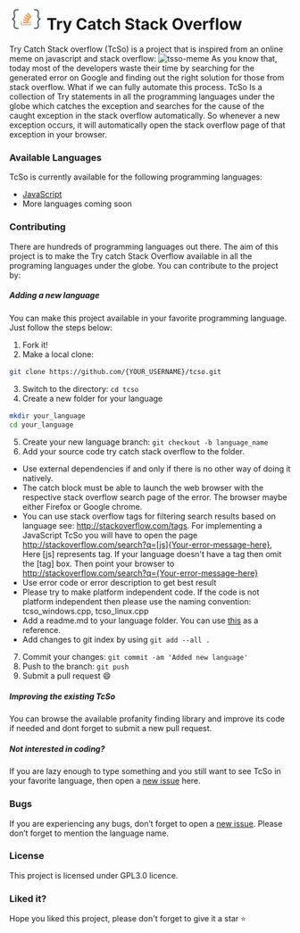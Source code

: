# <img src="tcso-icon.png" width="60px"> Try Catch Stack Overflow
Try Catch Stack overflow (TcSo) is a project that is inspired from an online meme on javascript and stack overflow:
<img src="http://i.imgur.com/wlRwRYi.jpg" alt="tsso-meme">
As you know that, today most of the developers waste their time by searching for the generated error on Google and finding out the right solution for those from stack overflow. What if we can fully automate this process. TcSo Is a collection of Try statements in all the programming languages under the globe which catches the exception and searches for the cause of the caught exception in the stack overflow automatically. So whenever a new exception occurs, it will automatically open the stack overflow page of that exception in your browser.

### Available Languages
TcSo is currently available for the following programming languages:
* [JavaScript](https://github.com/gautamkrishnar/tcso/tree/master/javascript)
* More languages coming soon

### Contributing
There are hundreds of programming languages out there. The aim of this project is to make the Try catch Stack Overflow available in all the programing languages under the globe. You can contribute to the project by:

##### Adding a new language
You can make this project available in your favorite programming language. Just follow the steps below:

1. Fork it!
2. Make a local clone: 
  ```sh
  git clone https://github.com/{YOUR_USERNAME}/tcso.git
  ```

3. Switch to the directory: `cd tcso` 
4. Create a new folder for your language
  ```sh
  mkdir your_language
  cd your_language
  ```

5. Create your new language branch: `git checkout -b language_name`
6. Add your source code try catch stack overflow to the folder. 
 * Use external dependencies if and only if there is no other way of doing it natively.
 * The catch block must be able to launch the web browser with the respective stack overflow search page of the error. The browser maybe either Firefox or Google chrome.
 * You can use stack overflow tags for filtering search results based on language see: http://stackoverflow.com/tags. For implementing a JavaScript TcSo you will have to open the page http://stackoverflow.com/search?q=[js]{Your-error-message-here}, Here [js] represents tag. If your language doesn't have a tag then omit the [tag] box. Then point your browser to http://stackoverflow.com/search?q={Your-error-message-here}
 * Use error code or error description to get best result
 * Please try to make platform independent code. If the code is not platform independent then please use the naming convention: tcso_windows.cpp, tcso_linux.cpp
 * Add a readme.md to your language folder. You can use [this](https://github.com/gautamkrishnar/tcso/raw/master/javascript/readme.md) as a reference.
 * Add changes to git index by using `git add --all .`
7. Commit your changes: `git commit -am 'Added new language'`
8. Push to the branch: `git push`
9. Submit a pull request :smile:

##### Improving the existing TcSo
You can browse the available profanity finding library and improve its code if needed and dont forget to submit a new pull request.


##### Not interested in coding?
If you are lazy enough to type something and you still want to see TcSo in your favorite language, then open a [new issue](https://github.com/gautamkrishnar/tcso/issues/new) here.

### Bugs
If you are experiencing any bugs, don’t forget to open a [new issue](https://github.com/gautamkrishnar/tcso/issues/new). Please don’t forget to mention the language name.

### License
This project is licensed under GPL3.0 licence.

### Liked it?
Hope you liked this project, please don't forget to give it a star :star:
